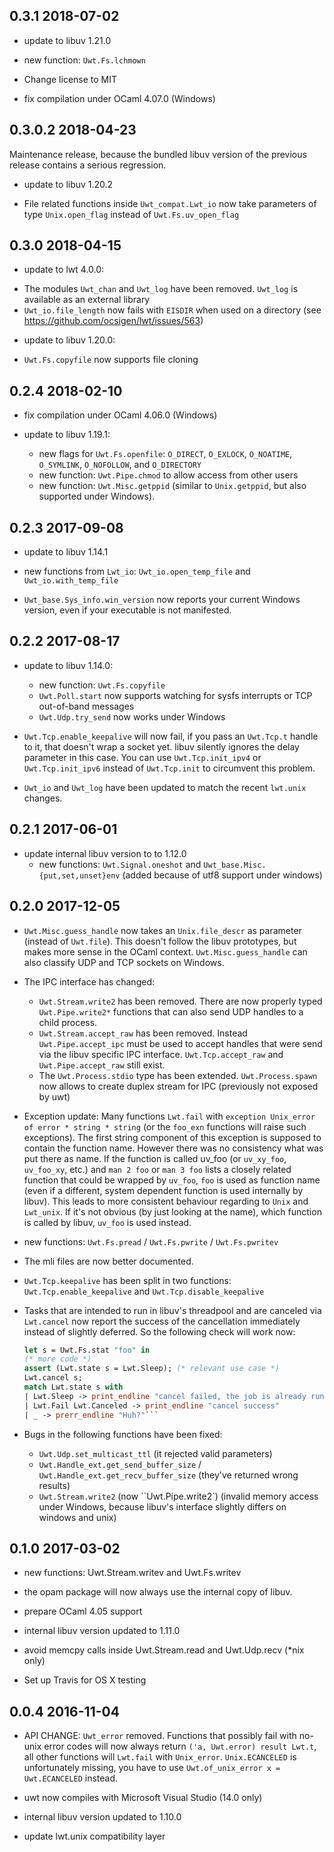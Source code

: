 0.3.1 2018-07-02
---------------------------

- update to libuv 1.21.0
 * new function: `Uwt.Fs.lchmown`

- Change license to MIT

- fix compilation under OCaml 4.07.0 (Windows)

0.3.0.2 2018-04-23
---------------------------

Maintenance release, because the bundled libuv version of the previous
release contains a serious regression.

- update to libuv 1.20.2

- File related functions inside `Uwt_compat.Lwt_io` now take
  parameters of type `Unix.open_flag` instead of `Uwt.Fs.uv_open_flag`
  
0.3.0 2018-04-15
---------------------------

- update to lwt 4.0.0:
 * The modules `Uwt_chan` and `Uwt_log` have been removed. `Uwt_log`
   is available as an external library
 * `Uwt_io.file_length` now fails with `EISDIR` when used on a
   directory (see https://github.com/ocsigen/lwt/issues/563)

- update to libuv 1.20.0:
 * `Uwt.Fs.copyfile` now supports file cloning

0.2.4 2018-02-10
---------------------------

- fix compilation under OCaml 4.06.0 (Windows)

- update to libuv 1.19.1:
   * new flags for `Uwt.Fs.openfile`: `O_DIRECT`, `O_EXLOCK`,
     `O_NOATIME`, `O_SYMLINK`, `O_NOFOLLOW`, and `O_DIRECTORY`
   * new function: `Uwt.Pipe.chmod` to allow access from other users
   * new function: `Uwt.Misc.getppid` (similar to `Unix.getppid`, but also
     supported under Windows).

0.2.3 2017-09-08
---------------------------

- update to libuv 1.14.1

- new functions from `Lwt_io`: `Uwt_io.open_temp_file` and
  `Uwt_io.with_temp_file`

- `Uwt_base.Sys_info.win_version` now reports your current Windows
  version, even if your executable is not manifested.

0.2.2 2017-08-17
---------------------------

- update to libuv 1.14.0:
  * new function: `Uwt.Fs.copyfile`
  * `Uwt.Poll.start` now supports watching for sysfs interrupts or TCP
    out-of-band messages
  * `Uwt.Udp.try_send` now works under Windows

- `Uwt.Tcp.enable_keepalive` will now fail, if you pass an `Uwt.Tcp.t`
  handle to it, that doesn't wrap a socket yet. libuv silently ignores
  the delay parameter in this case.  You can use `Uwt.Tcp.init_ipv4` or
  `Uwt.Tcp.init_ipv6` instead of `Uwt.Tcp.init` to circumvent this problem.

- `Uwt_io` and `Uwt_log` have been updated to match the recent `lwt.unix`
  changes.

0.2.1 2017-06-01
---------------------------

- update internal libuv version to to 1.12.0
  * new functions: `Uwt.Signal.oneshot` and
    `Uwt_base.Misc.{put,set,unset}env` (added because of utf8 support
    under windows)

0.2.0 2017-12-05
---------------------------
- `Uwt.Misc.guess_handle` now takes an `Unix.file_descr` as parameter
   (instead of `Uwt.file`). This doesn't follow the libuv prototypes,
   but makes more sense in the OCaml context. `Uwt.Misc.guess_handle`
   can also classify UDP and TCP sockets on Windows.

- The IPC interface has changed:
  * `Uwt.Stream.write2` has been removed. There are now properly typed
     `Uwt.Pipe.write2*` functions that can also send UDP handles to a
     child process.
  * `Uwt.Stream.accept_raw` has been removed. Instead
    `Uwt.Pipe.accept_ipc` must be used to accept handles that were
    send via the libuv specific IPC interface. `Uwt.Tcp.accept_raw`
    and `Uwt.Pipe.accept_raw` still exist.
  * The `Uwt.Process.stdio` type has been
    extended. `Uwt.Process.spawn` now allows to create duplex stream
    for IPC (previously not exposed by uwt)

 - Exception update: Many functions `Lwt.fail` with `exception
   Unix_error of error * string * string` (or the `foo_exn` functions
   will raise such exceptions). The first string component of this
   exception is supposed to contain the function name. However there
   was no consistency what was put there as name. If the function is
   called uv_foo (or `uv_xy_foo`, `uv_foo_xy`, etc.) and `man 2 foo`
   or `man 3 foo` lists a closely related function that could be
   wrapped by `uv_foo`, `foo` is used as function name (even if a
   different, system dependent function is used internally by
   libuv). This leads to more consistent behaviour regarding to `Unix`
   and `Lwt_unix`. If it's not obvious (by just looking at the name),
   which function is called by libuv, `uv_foo` is used instead.

- new functions: `Uwt.Fs.pread` / `Uwt.Fs.pwrite` / `Uwt.Fs.pwritev`

- The mli files are now better documented.

- `Uwt.Tcp.keepalive` has been split in two functions:
  `Uwt.Tcp.enable_keepalive` and `Uwt.Tcp.disable_keepalive`

- Tasks that are intended to run in libuv's threadpool and are
  canceled via `Lwt.cancel` now report the success of the cancellation
  immediately instead of slightly deferred. So the following check
  will work now:

  ```ocaml
  let s = Uwt.Fs.stat "foo" in
  (* more code *)
  assert (Lwt.state s = Lwt.Sleep); (* relevant use case *)
  Lwt.cancel s;
  match Lwt.state s with
  | Lwt.Sleep -> print_endline "cancel failed, the job is already running in background"
  | Lwt.Fail Lwt.Canceled -> print_endline "cancel success"
  | _ -> prerr_endline "Huh?"```

- Bugs in the following functions have been fixed:
  * `Uwt.Udp.set_multicast_ttl` (it rejected valid parameters)
  * `Uwt.Handle_ext.get_send_buffer_size` /
    `Uwt.Handle_ext.get_recv_buffer_size` (they've returned wrong
    results)
  * `Uwt.Stream.write2` (now ``Uwt.Pipe.write2`) (invalid memory
    access under Windows, because libuv's interface slightly differs
    on windows and unix)

0.1.0 2017-03-02
---------------------------
- new functions: Uwt.Stream.writev and Uwt.Fs.writev

- the opam package will now always use the internal copy of
  libuv.

- prepare OCaml 4.05 support

- internal libuv version updated to 1.11.0

- avoid memcpy calls inside Uwt.Stream.read and Uwt.Udp.recv
  (*nix only)

- Set up Travis for OS X testing

0.0.4 2016-11-04
---------------------------
- API CHANGE: `Uwt_error` removed. Functions that possibly fail with
  no-unix error codes will now always return `('a, Uwt.error) result
  Lwt.t`, all other functions will `Lwt.fail` with
  `Unix_error`. `Unix.ECANCELED` is unfortunately missing, you have to
  use `Uwt.of_unix_error x = Uwt.ECANCELED` instead.
  
- uwt now compiles with Microsoft Visual Studio (14.0 only)
  
- internal libuv version updated to 1.10.0

- update lwt.unix compatibility layer
